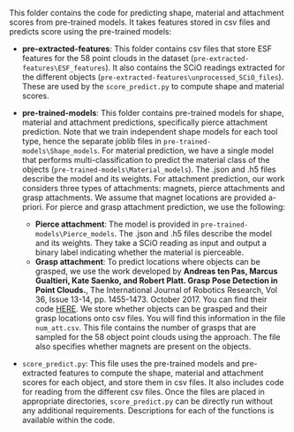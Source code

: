 This folder contains the code for predicting shape, material and attachment scores from pre-trained models. It takes features stored in csv files and predicts score using the pre-trained models:

- **pre-extracted-features**: This folder contains csv files that store ESF features for the 58 point clouds in the dataset (`pre-extracted-features\ESF_features`). It also contains the SCiO readings extracted for the different objects (`pre-extracted-features\unprocessed_SCiO_files`). These are used by the `score_predict.py` to compute shape and material scores.

- **pre-trained-models**: This folder contains pre-trained models for shape, material and attachment predictions, specifically pierce attachment prediction. Note that we train independent shape models for each tool type, hence the separate joblib files in `pre-trained-models\Shape_models`. For material prediction, we have a single model that performs multi-classification to predict the material class of the objects (`pre-trained-models\Material_models`). The .json and .h5 files describe the model and its weights. For attachment prediction, our work considers three types of attachments: magnets, pierce attachments and grasp attachments. We assume that magnet locations are provided a-priori. For pierce and grasp attachment prediction, we use the following:
  - **Pierce attachment**: The model is provided in `pre-trained-models\Pierce_models`. The .json and .h5 files describe the model and its weights. They take a SCiO reading as input and output a binary label indicating whether the material is pierceable. 
  - **Grasp attachment**: To predict locations where objects can be grasped, we use the work developed by **Andreas ten Pas, Marcus Gualtieri, Kate Saenko, and Robert Platt. Grasp Pose Detection in Point Clouds.**, The International Journal of Robotics Research, Vol 36, Issue 13-14, pp. 1455-1473. October 2017. You can find their code [HERE](https://github.com/atenpas/gpd). We store whether objects can be grasped and their grasp locations onto csv files. You will find this information in the file `num_att.csv`. This file contains the number of grasps that are sampled for the 58 object point clouds using the approach. The file also specifies whether magnets are present on the objects. 
  
 - `score_predict.py`: This file uses the pre-trained models and pre-extracted features to compute the shape, material and attachment scores for each object, and store them in csv files. It also includes code for reading from the different csv files. Once the files are placed in appropriate directories, `score_predict.py` can be directly run without any additional requirements. Descriptions for each of the functions is available within the code. 
 
 
 
 
